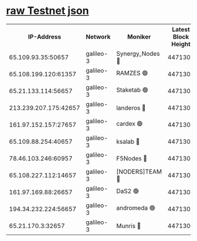 [raw Testnet json](https://rpc-check.androt.stavr.tech/androt/rpcandrot_result.json)
=

<table><tr><th>IP-Address</th><th>Network</th><th>Moniker</th><th>Latest Block Height</th><th>Earliest Block Height</th><th>Catching Up</th><th>Tx Index</th><th>Voting Power</th><th>Scan Time</th></tr><tr><td>65.109.93.35:50657</td><td>galileo-3</td><td>Synergy_Nodes 🔴</td><td>4471307</td><td>0</td><td>False</td><td>on</td><td>960605</td><td>2024-01-01T14:48:37.437203223UTC</td></tr><tr><td>65.108.199.120:61357</td><td>galileo-3</td><td>RAMZES 🟢</td><td>4471305</td><td>1</td><td>False</td><td>on</td><td>0</td><td>2024-01-01T14:48:24.174479205UTC</td></tr><tr><td>65.21.133.114:56657</td><td>galileo-3</td><td>Staketab 🟢</td><td>4471307</td><td>90001</td><td>False</td><td>on</td><td>0</td><td>2024-01-01T14:48:38.369499418UTC</td></tr><tr><td>213.239.207.175:42657</td><td>galileo-3</td><td>landeros 🔴</td><td>4471303</td><td>2642001</td><td>False</td><td>on</td><td>73</td><td>2024-01-01T14:48:12.093924912UTC</td></tr><tr><td>161.97.152.157:27657</td><td>galileo-3</td><td>cardex 🟢</td><td>4471307</td><td>2945323</td><td>False</td><td>on</td><td>0</td><td>2024-01-01T14:48:37.770282939UTC</td></tr><tr><td>65.109.88.254:40657</td><td>galileo-3</td><td>ksalab 🔴</td><td>4471304</td><td>3000356</td><td>False</td><td>on</td><td>31618</td><td>2024-01-01T14:48:19.792436846UTC</td></tr><tr><td>78.46.103.246:60957</td><td>galileo-3</td><td>F5Nodes 🔴</td><td>4471307</td><td>3057001</td><td>False</td><td>off</td><td>24</td><td>2024-01-01T14:48:38.026771948UTC</td></tr><tr><td>65.108.227.112:14657</td><td>galileo-3</td><td>[NODERS]TEAM 🔴</td><td>4471303</td><td>3176323</td><td>False</td><td>on</td><td>959621</td><td>2024-01-01T14:48:12.447820156UTC</td></tr><tr><td>161.97.169.88:26657</td><td>galileo-3</td><td>DaS2 🟢</td><td>4471304</td><td>4326001</td><td>False</td><td>on</td><td>0</td><td>2024-01-01T14:48:19.408861688UTC</td></tr><tr><td>194.34.232.224:56657</td><td>galileo-3</td><td>andromeda 🟢</td><td>4471304</td><td>4371304</td><td>False</td><td>off</td><td>0</td><td>2024-01-01T14:48:19.003775750UTC</td></tr><tr><td>65.21.170.3:32657</td><td>galileo-3</td><td>Munris 🔴</td><td>4471306</td><td>4371306</td><td>False</td><td>off</td><td>416</td><td>2024-01-01T14:48:28.859227354UTC</td></tr></table>
